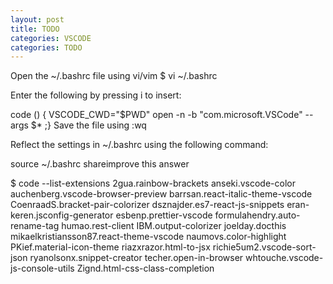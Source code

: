 ```yaml
---
layout: post
title: TODO
categories: VSCODE
categories: TODO
---
```



Open the ~/.bashrc file using vi/vim $ vi ~/.bashrc

Enter the following by pressing i to insert:

code () { VSCODE_CWD="$PWD" open -n -b "com.microsoft.VSCode" --args $* ;}
Save the file using :wq

Reflect the settings in ~/.bashrc using the following command:

source ~/.bashrc
shareimprove this answer



$ code --list-extensions
2gua.rainbow-brackets
anseki.vscode-color
auchenberg.vscode-browser-preview
barrsan.react-italic-theme-vscode
CoenraadS.bracket-pair-colorizer
dsznajder.es7-react-js-snippets
eran-keren.jsconfig-generator
esbenp.prettier-vscode
formulahendry.auto-rename-tag
humao.rest-client
IBM.output-colorizer
joelday.docthis
mikaelkristiansson87.react-theme-vscode
naumovs.color-highlight
PKief.material-icon-theme
riazxrazor.html-to-jsx
richie5um2.vscode-sort-json
ryanolsonx.snippet-creator
techer.open-in-browser
whtouche.vscode-js-console-utils
Zignd.html-css-class-completion